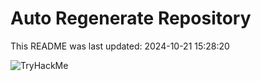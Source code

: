 # Auto Regenerate Repository

This README was last updated: 2024-10-21 15:28:20

 ![TryHackMe](https://tryhackme.com/badge/533634)
